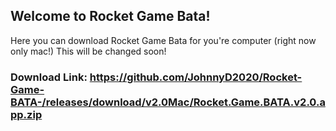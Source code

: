 ## Welcome to Rocket Game Bata!

Here you can download Rocket Game Bata for you're computer (right now only mac!) This will be changed soon!
### Download Link: https://github.com/JohnnyD2020/Rocket-Game-BATA-/releases/download/v2.0Mac/Rocket.Game.BATA.v2.0.app.zip
